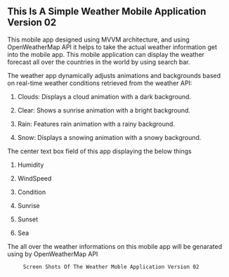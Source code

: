 ## This Is A Simple Weather Mobile Application Version 02

This mobile app designed using MVVM architecture, and using OpenWeatherMap API it helps to take the actual weather information get into the mobile app. This mobile application can display the weather forecast all over the countries in the world by using search bar. 

The weather app dynamically adjusts animations and backgrounds based on real-time weather conditions retrieved from the weather API:

1) Clouds: Displays a cloud animation with a dark background.

2) Clear: Shows a sunrise animation with a bright background.

3) Rain: Features rain animation with a rainy background.

4) Snow: Displays a snowing animation with a snowy background.

The center text box field of this app displaying the below things

1) Humidity
   
2) WindSpeed
   
3) Condition
   
4) Sunrise
   
5) Sunset
    
6) Sea

The all over the weather informations on this mobile app will be genarated using by OpenWeatherMap API

         Screen Shots Of The Weather Moble Application Version 02 

